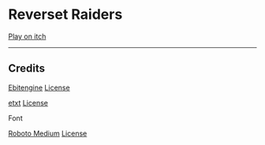 # Reverset Raiders #

[Play on itch](https://prizelobby.itch.io/reverset-raiders)

-------

## Credits ##

[Ebitengine](https://github.com/hajimehoshi/ebiten) [License](https://github.com/hajimehoshi/ebiten/blob/main/LICENSE)

[etxt](https://github.com/tinne26/etxt) [License](https://github.com/tinne26/etxt/blob/main/LICENSE)

Font

[Roboto Medium](https://fonts.google.com/specimen/Roboto) [License](https://github.com/tinne26/etxt/blob/main/LICENSE)